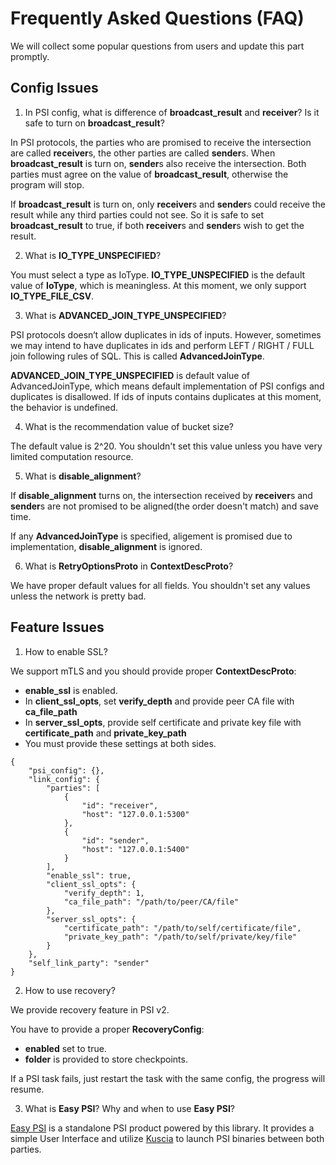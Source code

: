 # Frequently Asked Questions (FAQ)

We will collect some popular questions from users and update this part promptly.

## Config Issues

1. In PSI config, what is difference of **broadcast_result** and **receiver**? Is it safe to turn on **broadcast_result**?

In PSI protocols, the parties who are promised to receive the intersection are called **receiver**s, the other parties are called **sender**s.
When **broadcast_result** is turn on, **sender**s also receive the intersection. Both parties must agree on the value of **broadcast_result**, otherwise the program will stop.

If **broadcast_result** is turn on, only **receiver**s and **sender**s could receive the result while any third parties could not see. So it is safe to set **broadcast_result** to true, if both **receiver**s and **sender**s wish to get the result.

2. What is **IO_TYPE_UNSPECIFIED**?

You must select a type as IoType. **IO_TYPE_UNSPECIFIED** is the default value of **IoType**, which is meaningless. At this moment, we only support **IO_TYPE_FILE_CSV**.

3. What is **ADVANCED_JOIN_TYPE_UNSPECIFIED**?

PSI protocols doesn‘t allow duplicates in ids of inputs. However, sometimes we may intend to have duplicates in ids and perform LEFT / RIGHT / FULL join following rules of SQL. This is called **AdvancedJoinType**.

**ADVANCED_JOIN_TYPE_UNSPECIFIED** is default value of AdvancedJoinType, which means default implementation of PSI configs and duplicates is disallowed. If ids of inputs contains duplicates at this moment, the behavior is undefined.

4. What is the recommendation value of bucket size?

The default value is 2^20. You shouldn't set this value unless you have very limited computation resource.

5. What is **disable_alignment**?

If **disable_alignment** turns on, the intersection received by **receiver**s and **sender**s are not promised to be aligned(the order doesn't match) and save time.

If any **AdvancedJoinType** is specified, aligement is promised due to implementation, **disable_alignment** is ignored.

6. What is **RetryOptionsProto** in **ContextDescProto**?

We have proper default values for all fields. You shouldn't set any values unless the network is pretty bad.

## Feature Issues

1. How to enable SSL?

We support mTLS and you should provide proper **ContextDescProto**:

- **enable_ssl** is enabled.
- In **client_ssl_opts**, set **verify_depth** and provide peer CA file with **ca_file_path**
- In **server_ssl_opts**, provide self certificate and private key file with **certificate_path** and **private_key_path**
- You must provide these settings at both sides.

```
{
    "psi_config": {},
    "link_config": {
        "parties": [
            {
                "id": "receiver",
                "host": "127.0.0.1:5300"
            },
            {
                "id": "sender",
                "host": "127.0.0.1:5400"
            }
        ],
        "enable_ssl": true,
        "client_ssl_opts": {
            "verify_depth": 1,
            "ca_file_path": "/path/to/peer/CA/file"
        },
        "server_ssl_opts": {
            "certificate_path": "/path/to/self/certificate/file",
            "private_key_path": "/path/to/self/private/key/file"
        }
    },
    "self_link_party": "sender"
}
```

2. How to use recovery?

We provide recovery feature in PSI v2.

You have to provide a proper **RecoveryConfig**:

- **enabled** set to true.
- **folder** is provided to store checkpoints.

If a PSI task fails, just restart the task with the same config, the progress will resume.

3. What is **Easy PSI**? Why and when to use **Easy PSI**?

[Easy PSI](https://www.secretflow.org.cn/zh-CN/docs/easy-psi) is a standalone PSI product powered by this library. It provides a simple User Interface and utilize [Kuscia](https://www.secretflow.org.cn/docs/kuscia) to launch PSI binaries between both parties.

